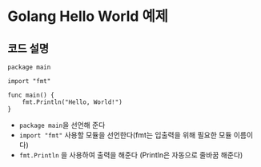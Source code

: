 # Golang Hello World 예제

## 코드 설명

```
package main

import "fmt"

func main() {
    fmt.Println("Hello, World!")
}
```

* `package main`을 선언해 준다
* `import "fmt"` 사용할 모듈을 선언한다(fmt는 입출력을 위해 필요한 모듈 이름이다)
* `fmt.Println` 을 사용하여 출력을 해준다 (Println은 자동으로 줄바꿈 해준다)